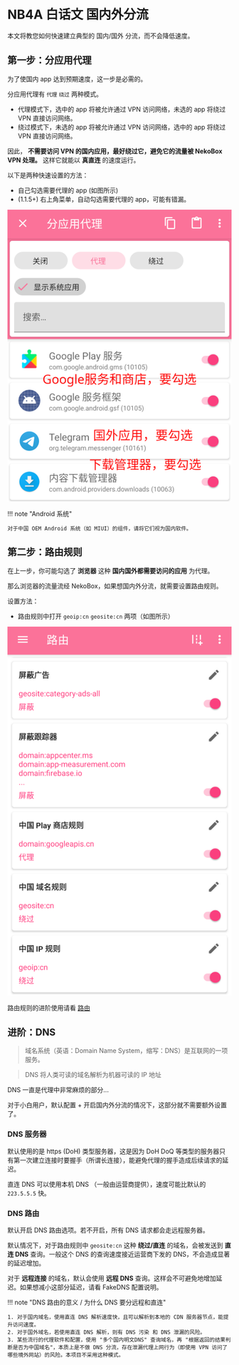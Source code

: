 # NB4A 白话文 国内外分流

本文将教您如何快速建立典型的 国内/国外 分流，而不会降低速度。

## 第一步：分应用代理

为了使国内 app 达到预期速度，这一步是必需的。

分应用代理有 `代理` `绕过` 两种模式。

* 代理模式下，选中的 app 将被允许通过 VPN 访问网络，未选的 app 将绕过 VPN 直接访问网络。
* 绕过模式下，未选的 app 将被允许通过 VPN 访问网络，选中的 app 将绕过 VPN 直接访问网络。

因此， **不需要访问 VPN 的国内应用，最好绕过它，避免它的流量被 NekoBox VPN 处理。** 这样它就能以 **真直连** 的速度运行。

以下是两种快速设置的方法：

* 自己勾选需要代理的 app (如图所示)
* (1.1.5+) 右上角菜单，自动勾选需要代理的 app，可能有错漏。

<img src="/assets/images/nb4a-bhw-domestic-1.png" />

!!! note "Android 系统"

    对于中国 OEM Android 系统（如 MIUI）的组件，请将它们视为国内软件。

## 第二步：路由规则

在上一步，你可能勾选了 **浏览器** 这种 **国内国外都需要访问的应用** 为代理。

那么浏览器的流量流经 NekoBox，如果想国内外分流，就需要设置路由规则。

设置方法：

* 路由规则中打开 `geoip:cn` `geosite:cn` 两项（如图所示）

<img src="/assets/images/nb4a-bhw-domestic-2.png" />

路由规则的进阶使用请看 [路由](/nb4a-route/)

## 进阶：DNS

> 域名系统（英语：Domain Name System，缩写：DNS）是互联网的一项服务。

> DNS 将人类可读的域名解析为机器可读的 IP 地址

DNS 一直是代理中非常麻烦的部分...

对于小白用户，默认配置 + 开启国内外分流的情况下，这部分就不需要额外设置了。

### DNS 服务器

默认使用的是 https (DoH) 类型服务器，这是因为 DoH DoQ 等类型的服务器只有第一次建立连接时要握手（所谓长连接），能避免代理的握手造成后续请求的延迟。

直连 DNS 可以使用本机 DNS （一般由运营商提供），速度可能比默认的 `223.5.5.5` 快。

### DNS 路由

默认开启 DNS 路由选项。若不开启，所有 DNS 请求都会走远程服务器。

默认情况下，对于路由规则中 `geosite:cn` 这种 **绕过/直连** 的域名，会被发送到 **直连 DNS** 查询。一般这个 DNS 的查询速度接近运营商下发的 DNS，不会造成显著的延迟增加。

对于 **远程连接** 的域名，默认会使用 **远程 DNS** 查询。这样会不可避免地增加延迟。如果想减小这部分延迟，请看 FakeDNS 配置说明。

!!! note "DNS 路由的意义 / 为什么 DNS 要分远程和直连"

    1. 对于国内域名，使用直连 DNS 解析速度快，且可以解析到本地的 CDN 服务器节点，能提升访问速度。
    2. 对于国外域名，若使用直连 DNS 解析，则有 DNS 污染 和 DNS 泄漏的风险。
    3. 某些流行的代理软件和配置，使用 "多个国内明文DNS" 查询域名，再 "根据返回的结果判断是否为中国域名"，本质上是不做 DNS 分流，存在泄漏代理上网行为（即使用 VPN 访问了哪些境外网站）的风险。本项目不采用这种模式。
